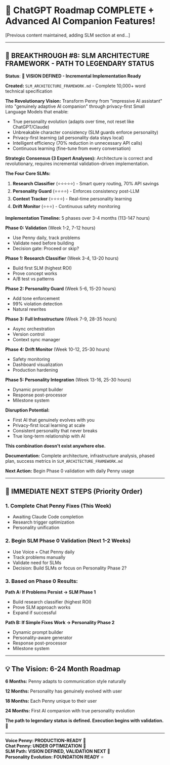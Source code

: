 # 🎉 **ChatGPT Roadmap COMPLETE + Advanced AI Companion Features!**

[Previous content maintained, adding SLM section at end...]

---

## 🧠 **BREAKTHROUGH #8: SLM ARCHITECTURE FRAMEWORK - PATH TO LEGENDARY STATUS** 
**Status**: 🔄 **VISION DEFINED - Incremental Implementation Ready**

**Created:** `SLM_ARCHITECTURE_FRAMEWORK.md` - Complete 10,000+ word technical specification

**The Revolutionary Vision:**
Transform Penny from "impressive AI assistant" into "genuinely adaptive AI companion" through privacy-first Small Language Models that enable:
- True personality evolution (adapts over time, not reset like ChatGPT/Claude)
- Unbreakable character consistency (SLM guards enforce personality)
- Privacy-first learning (all personality data stays local)
- Intelligent efficiency (70% reduction in unnecessary API calls)
- Continuous learning (fine-tune from every conversation)

**Strategic Consensus (3 Expert Analyses):**
Architecture is correct and revolutionary, requires incremental validation-driven implementation.

**The Four Core SLMs:**
1. **Research Classifier** (⭐⭐⭐⭐⭐) - Smart query routing, 70% API savings
2. **Personality Guard** (⭐⭐⭐⭐) - Enforces consistency post-LLM  
3. **Context Tracker** (⭐⭐⭐⭐) - Real-time personality learning
4. **Drift Monitor** (⭐⭐⭐) - Continuous safety monitoring

**Implementation Timeline:** 5 phases over 3-4 months (113-147 hours)

**Phase 0: Validation** (Week 1-2, 7-12 hours)
- Use Penny daily, track problems
- Validate need before building
- Decision gate: Proceed or skip?

**Phase 1: Research Classifier** (Week 3-4, 13-20 hours)
- Build first SLM (highest ROI)
- Prove concept works
- A/B test vs patterns

**Phase 2: Personality Guard** (Week 5-6, 15-20 hours)
- Add tone enforcement
- 99% violation detection
- Natural rewrites

**Phase 3: Full Infrastructure** (Week 7-9, 28-35 hours)
- Async orchestration
- Version control
- Context sync manager

**Phase 4: Drift Monitor** (Week 10-12, 25-30 hours)
- Safety monitoring
- Dashboard visualization
- Production hardening

**Phase 5: Personality Integration** (Week 13-16, 25-30 hours)
- Dynamic prompt builder
- Response post-processor
- Milestone system

**Disruption Potential:**
- First AI that genuinely evolves with you
- Privacy-first local learning at scale
- Consistent personality that never breaks
- True long-term relationship with AI

**This combination doesn't exist anywhere else.**

**Documentation:** Complete architecture, infrastructure analysis, phased plan, success metrics in `SLM_ARCHITECTURE_FRAMEWORK.md`

**Next Action:** Begin Phase 0 validation with daily Penny usage

---

## 🎯 **IMMEDIATE NEXT STEPS (Priority Order)**

### **1. Complete Chat Penny Fixes** (This Week)
- Awaiting Claude Code completion
- Research trigger optimization
- Personality unification

### **2. Begin SLM Phase 0 Validation** (Next 1-2 Weeks)
- Use Voice + Chat Penny daily
- Track problems manually
- Validate need for SLMs
- Decision: Build SLMs or focus on Personality Phase 2?

### **3. Based on Phase 0 Results:**

**Path A: If Problems Persist → SLM Phase 1**
- Build research classifier (highest ROI)
- Prove SLM approach works
- Expand if successful

**Path B: If Simple Fixes Work → Personality Phase 2**
- Dynamic prompt builder
- Personality-aware generator
- Response post-processor
- Milestone system

---

## 💡 **The Vision: 6-24 Month Roadmap**

**6 Months:** Penny adapts to communication style naturally

**12 Months:** Personality has genuinely evolved with user

**18 Months:** Each Penny unique to their user

**24 Months:** First AI companion with true personality evolution

**The path to legendary status is defined. Execution begins with validation.** 🚀

---

**Voice Penny: PRODUCTION-READY** 🎉  
**Chat Penny: UNDER OPTIMIZATION** 🔧  
**SLM Path: VISION DEFINED, VALIDATION NEXT** 🧠  
**Personality Evolution: FOUNDATION READY** ⭐
